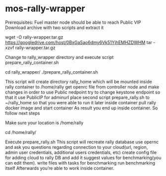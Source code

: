 # mos-rally-wrapper
Prerequisites:
Fuel master node should be able to reach Public VIP
Download archive with two scripts and extract it

wget -O rally-wrapper.tar.gz  https://googledrive.com/host/0BxGaSao6dmy6Vk51YjhEMHZDWHM
tar -xzvf rally-wrapper.tar.gz

Change to rally_wrapper directory and execute script prepare_rally_container.sh 

cd rally_wrapper/
./prepare_rally_container.sh

This script will 
create directory rally_home which will be mounted inside rally container to /home/rally
get openrc file from controller node and make changes in order to use Public nedpoint
try to change keystone endpoint so that it use PublicIP for adminurl
place second script prepare_rally.sh to ~/rally_home so that you were able to run it later inside container
pull rally docker image and start container 
As result you end up inside container. So follow next steps

Make sure your location is /home/rally

cd /home/rally/

Execute prepare_rally.sh
This script will 
recreate rally database 
use opernc and ask you questions regarding connection to your cloud(url, region, admin user credentials, additional users credentials, etc)
create config file for adding cloud to rally DB and add it
suggest values for benchmarking(you can edit them).
write files with tasks for benchmarking
run benchmarking itself
Afterwards you’re able to work inside container.
